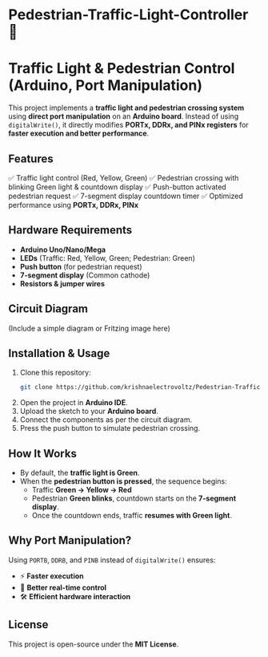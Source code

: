 # Pedestrian-Traffic-Light-Controller 🚦

# Traffic Light & Pedestrian Control (Arduino, Port Manipulation)

This project implements a **traffic light and pedestrian crossing system** using **direct port manipulation** on an **Arduino board**. Instead of using `digitalWrite()`, it directly modifies **PORTx, DDRx, and PINx registers** for **faster execution and better performance**.

## Features
✅ Traffic light control (Red, Yellow, Green)
✅ Pedestrian crossing with blinking Green light & countdown display
✅ Push-button activated pedestrian request
✅ 7-segment display countdown timer
✅ Optimized performance using **PORTx, DDRx, PINx**

## Hardware Requirements
- **Arduino Uno/Nano/Mega**
- **LEDs** (Traffic: Red, Yellow, Green; Pedestrian: Green)
- **Push button** (for pedestrian request)
- **7-segment display** (Common cathode)
- **Resistors & jumper wires**

## Circuit Diagram
(Include a simple diagram or Fritzing image here)

## Installation & Usage
1. Clone this repository:
   ```sh
   git clone https://github.com/krishnaelectrovoltz/Pedestrian-Traffic-Light-Controller.git
   ```
2. Open the project in **Arduino IDE**.
3. Upload the sketch to your **Arduino board**.
4. Connect the components as per the circuit diagram.
5. Press the push button to simulate pedestrian crossing.

## How It Works
- By default, the **traffic light is Green**.
- When the **pedestrian button is pressed**, the sequence begins:
  - Traffic **Green → Yellow → Red**
  - Pedestrian **Green blinks**, countdown starts on the **7-segment display**.
  - Once the countdown ends, traffic **resumes with Green light**.

## Why Port Manipulation?
Using `PORTB`, `DDRB`, and `PINB` instead of `digitalWrite()` ensures:
- ⚡ **Faster execution**
- 🔄 **Better real-time control**
- 🛠 **Efficient hardware interaction**

## License
This project is open-source under the **MIT License**.
